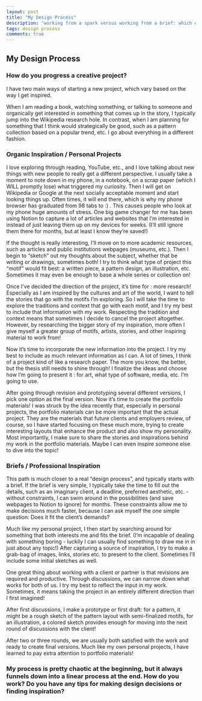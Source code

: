 ```yaml
---
layout: post
title: "My Design Process"
description: "working from a spark versus working from a brief: which do you prefer?"
tags: design process
comments: true
---
```


## My Design Process

### How do you progress a creative project?

I have two main ways of starting a new project, which vary based on the way I get inspired.

When I am reading a book, watching something, or talking to someone and organically get interested in something that comes up in the story, I typically jump into the Wikipedia research hole.  In contrast, when I am planning for something that I think would strategically be good, such as a pattern collection based on a popular trend, etc. I go about everything in a different fashion.

### Organic Inspiration / Personal Projects

I love exploring through reading, YouTube, etc., and I love talking about new things with new people to really get a different perspective. I usually take a moment to note down in my phone, in a notebook, on a scrap paper (which I WILL promptly lose) what triggered my curiosity. Then I will get on Wikipedia or Google at the next socially acceptable moment and start looking things up. Often times, it will end there, which is why my phone browser has graduated from 98 tabs to :) . This causes people who look at my phone huge amounts of stress. One big game changer for me has been using Notion to capture a lot of articles and websites that I’m interested in instead of just leaving them up on my devices for weeks. (I’ll still ignore them there for months, but at least I know they’re saved!)

If the thought is really interesting, I’ll move on to more academic resources, such as articles and public institutions webpages (museums, etc.). Then I begin to “sketch” out my thoughts about the subject, whether that be writing or drawings, sometimes both! I try to think what type of project this “motif” would fit best: a written piece, a pattern design, an illustration, etc. Sometimes it may even be enough to base a whole series or collection on! 

Once I’ve decided the direction of the project, it’s time for : more research! Especially as I am inspired by the cultures and art of the world, I want to tell the stories that go with the motifs I’m exploring. So I will take the time to explore the traditions and context that go with each motif, and I try my best to include that information with my work. Respecting the tradition and context means that sometimes I decide to cancel the project altogether. However, by researching the bigger story of my inspiration, more often I give myself a greater group of motifs, artists, stories, and other inspiring material to work from!

Now it’s time to incorporate the new information into the project. I try my best to include as much relevant information as I can. A lot of times, I think of a project kind of like a research paper. The more you know, the better, but the thesis still needs to shine through! I finalize the ideas and choose how I’m going to present it : for art, what type of software, media, etc. I’m going to use.

After going through revision and prototyping several different versions, I pick one option as the final version. Now it’s time to create the portfolio materials! I was struck by the idea recently that, especially in personal projects, the portfolio materials can be more important that the actual project. They are the materials that future clients and employers review, of course, so I have started focusing on these much more, trying to create interesting layouts that enhance the product and also show my personality. Most importantly, I make sure to share the stories and inspirations behind my work in the portfolio materials. Maybe I can even inspire someone else to dive into the topic!

### Briefs / Professional Inspiration

This path is much closer to a real “design process”, and typically starts with a brief. If the brief is very simple, I typically take the time to fill out the details, such as an imaginary client, a deadline, preferred aesthetic, etc. - without constraints, I can swim around in the possibilities (and save webpages to Notion to ignore) for months. These constraints allow me to make decisions much faster, because I can ask myself the one simple question: Does it fit the client’s demands? 

Much like my personal project, I then start by searching around for something that both interests me and fits the brief. (I’m incapable of dealing with something boring - luckily I can usually find something to draw me in in just about any topic!) After capturing a source of inspiration, I try to make a grab-bag of images, links, stories etc. to present to the client. Sometimes I’ll include some initial sketches as well. 

One great thing about working with a client or partner is that revisions are required and productive. Through discussions, we can narrow down what works for both of us. I try my best to reflect the input in my work. Sometimes, it means taking the project in an entirely different direction than I first imagined! 

After first discussions, I make a prototype or first draft: for a pattern, it might be a rough sketch of the pattern layout with semi-finalized motifs, for an illustration, a colored sketch provides enough for moving into the next round of discussions with the client! 

After two or three rounds, we are usually both satisfied with the work and ready to create final versions. Much like my own personal projects, I have learned to pay extra attention to portfolio materials! 

### My process is pretty chaotic at the beginning, but it always funnels down into a linear process at the end. How do you work? Do you have any tips for making design decisions or finding inspiration?
